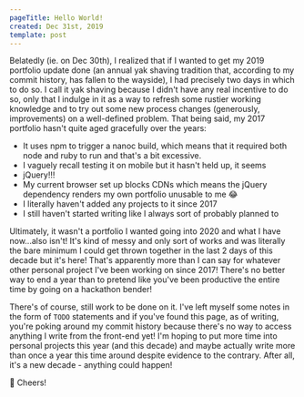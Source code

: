 ```yaml
---
pageTitle: Hello World!
created: Dec 31st, 2019
template: post
---
```


Belatedly (ie. on Dec 30th), I realized that if I wanted to get my 2019 portfolio update done (an annual yak shaving tradition that, according to my commit history, has fallen to the wayside), I had precisely two days in which to do so. I call it yak shaving because I didn't have any real incentive to do so, only that I indulge in it as a way to refresh some rustier working knowledge and to try out some new process changes (generously, improvements) on a well-defined problem. That being said, my 2017 portfolio hasn't quite aged gracefully over the years:

- It uses npm to trigger a nanoc build, which means that it required both node and ruby to run and that's a bit excessive.
- I vaguely recall testing it on mobile but it hasn't held up, it seems
- jQuery!!!
- My current browser set up blocks CDNs which means the jQuery dependency renders my own portfolio unusable to me 😂
- I literally haven't added any projects to it since 2017
- I still haven't started writing like I always sort of probably planned to

Ultimately, it wasn't a portfolio I wanted going into 2020 and what I have now...also isn't! It's kind of messy and only sort of works and was literally the bare minimum I could get thrown together in the last 2 days of this decade but it's here! That's apparently more than I can say for whatever other personal project I've been working on since 2017! There's no better way to end a year than to pretend like you've been productive the entire time by going on a hackathon bender!

There's of course, still work to be done on it. I've left myself some notes in the form of `TODO` statements and if you've found this page, as of writing, you're poking around my commit history because there's no way to access anything I write from the front-end yet! I'm hoping to put more time into personal projects this year (and this decade) and maybe actually write more than once a year this time around despite evidence to the contrary. After all, it's a new decade - anything could happen!

🥂 Cheers!